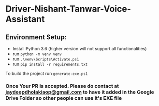 # Driver-Nishant-Tanwar-Voice-Assistant

## Environment Setup:
- Install Python 3.6 (higher version will not support all functionalities)
- run `python -m venv venv`
- run `.\venv\Scripts\Activate.ps1`
- run `pip install -r requirements.txt`

To build the project run `generate-exe.ps1`

### Once Your PR is accepted. Please do contact at jaydeepdholakiaop@gmail.com to have it added in the Google Drive Folder so other people can use it's EXE file

